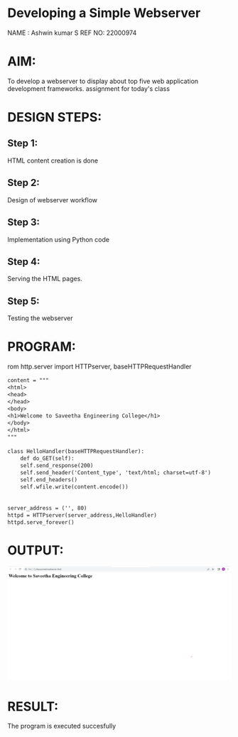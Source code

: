 # Developing a Simple Webserver
NAME  : Ashwin kumar S
REF NO: 22000974
# AIM:

To develop a webserver to display about top five web application development frameworks.
assignment for today's class 


# DESIGN STEPS:

## Step 1:

HTML content creation is done

## Step 2:

Design of webserver workflow

## Step 3:

Implementation using Python code

## Step 4:

Serving the HTML pages.

## Step 5:

Testing the webserver

# PROGRAM:

rom http.server import HTTPserver, baseHTTPRequestHandler

```
content = """
<html>
<head>
</head>
<body>
<h1>Welcome to Saveetha Engineering College</h1>
</body>
</html>
"""

class HelloHandler(baseHTTPRequestHandler):
    def do_GET(self):
    self.send_response(200)
    self.send_header('Content_type', 'text/html; charset=utf-8')
    self.end_headers()
    self.wfile.write(content.encode())


server_address = ('', 80)
httpd = HTTPserver(server_address,HelloHandler)
httpd.serve_forever()

```

# OUTPUT:
![output](webserver.png)
# RESULT:

The program is executed succesfully
